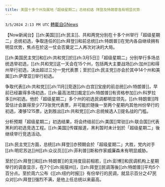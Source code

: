 ```yaml
---
title: 美国十多个州及属地「超级星期二」总统初选 拜登及特朗普各有明显优势
---
```

`3/5/2024 2:13 PM UTC` [轉載自GNews](https://gnews.org/articles/2367426)

【Now新闻台】[[zh:美国]][[zh:民主]]、共和两党分别在十多个州举行「超级星期二」总统初选，争取连任的[[zh:拜登]]和前总统[[zh:特朗普]]在党内各自继续拥有明显优势，焦点在於这一仗会否奠定二人再次对决的大局。

[[zh:美国民主党]]和[[zh:共和党]]於[[zh:3月5日]]「超级星期二」分别举行多场总统选举初选，[[zh:共和党]]这一天会在15个州，包括两大主要战场[[zh:加州]]和得州举行初选，决出超过三分一党代表票；至於[[zh:民主党]]亦会於其中14个州和美属[[zh:萨摩亚]]举行初选。

争取代表[[zh:共和党]][[zh:11月]]竞逐[[zh:白宫]]宝座的前总统[[zh:特朗普]]，早前已经赢得多场初选，[[zh:最高法院]]裁定[[zh:特朗普]]有资格参加[[zh:科罗拉多]]州初选。他於「超级星期二」多个州的初选民调都明显领先，[[zh:特朗普]]阵营估计会赢得至少773张党代表票，并可能於随後一至两个星期内其他州份举行的初选，凑够1215票，达到胜出[[zh:共和党]][[zh:总统候选人]]提名战的门槛。

分析预期「超级星期二」初选结果，将会终结前[[zh:美国]]常驻[[zh:联合国]]代表黑利的初选竞选工程。[[zh:美国]]传媒报道，黑利暂时未计划於「超级星期二」後继续举行竞选活动。

[[zh:民主党]]方面，总统[[zh:拜登]]亦预期会於「超级星期二」大胜，党内对手[[zh:明尼苏达]]州[[zh:众议员]][[zh:菲利普]]斯和作家威廉森未有明显威胁。

至於[[zh:拜登]]和[[zh:特朗普]]的支持度目前相若，[[zh:彭博]]和民调机构上星期举行的调查显示，在7个[[zh:摇摆州]]，[[zh:拜登]]民调落後[[zh:特朗普]]平均5个百分点。至於周六公布《[[zh:纽约时报]]》有份举行的民调，就显示百分之47民众对[[zh:拜登]]强烈不满，是他上任总统以来最高。
